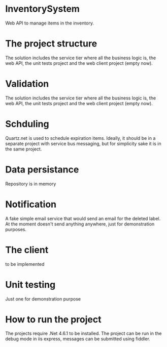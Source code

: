 # InventorySystem
Web API to manage items in the inventory.

# The project structure
The solution includes the service tier where all the business logic is, the web API, the unit tests project and the web client project (empty now). 

# Validation
The solution includes the service tier where all the business logic is, the web API, the unit tests project and the web client project (empty now). 

# Schduling
Quartz.net is used to schedule expiration items. Ideally, it should be in a separate project with service bus messaging, but for simplicity sake it is in the same project.

# Data persistance
Repository is in memory

# Notification
A fake simple email service that would send an email for the deleted label. At the moment doesn't send anything anywhere, just for demonstration purposes.

# The client
to be implemented

# Unit testing
Just one for demonstration purpose

# How to run the project
The projects require .Net 4.6.1 to be installed. The project can be run in the debug mode in iis express, messages can be submitted using fiddler. 